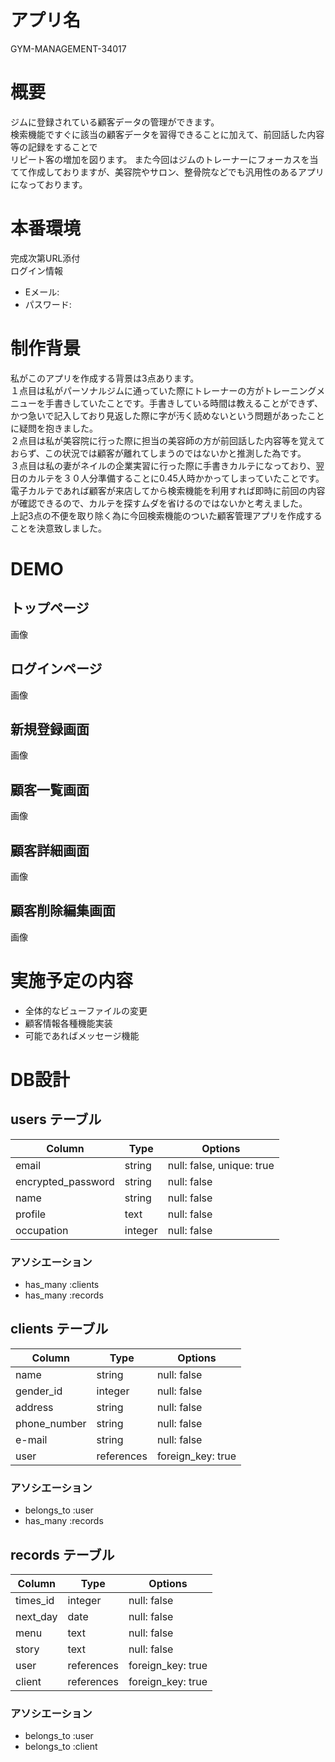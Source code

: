 # アプリ名
GYM-MANAGEMENT-34017

# 概要
ジムに登録されている顧客データの管理ができます。
<br>検索機能ですぐに該当の顧客データを習得できることに加えて、前回話した内容等の記録をすることで
<br>リピート客の増加を図ります。
また今回はジムのトレーナーにフォーカスを当てて作成しておりますが、美容院やサロン、整骨院などでも汎用性のあるアプリになっております。
# 本番環境
完成次第URL添付
<br>ログイン情報
- Eメール:
- パスワード:

# 制作背景
私がこのアプリを作成する背景は3点あります。
<br>１点目は私がパーソナルジムに通っていた際にトレーナーの方がトレーニングメニューを手書きしていたことです。手書きしている時間は教えることができず、かつ急いで記入しており見返した際に字が汚く読めないという問題があったことに疑問を抱きました。
<br>２点目は私が美容院に行った際に担当の美容師の方が前回話した内容等を覚えておらず、この状況では顧客が離れてしまうのではないかと推測した為です。
<br>３点目は私の妻がネイルの企業実習に行った際に手書きカルテになっており、翌日のカルテを３０人分準備することに0.45人時かかってしまっていたことです。電子カルテであれば顧客が来店してから検索機能を利用すれば即時に前回の内容が確認できるので、カルテを探すムダを省けるのではないかと考えました。
<br>上記3点の不便を取り除く為に今回検索機能のついた顧客管理アプリを作成することを決意致しました。

# DEMO
## トップページ
画像
## ログインページ
画像
## 新規登録画面
画像
## 顧客一覧画面
画像
## 顧客詳細画面
画像
## 顧客削除編集画面
画像


# 実施予定の内容
- 全体的なビューファイルの変更
- 顧客情報各種機能実装
- 可能であればメッセージ機能

# DB設計

## users テーブル

| Column             | Type    | Options                   |
| ------------------ | ------- | ------------------------- |
| email              | string  | null: false, unique: true |
| encrypted_password | string  | null: false               |
| name               | string  | null: false               |
| profile            | text    | null: false               |
| occupation         | integer | null: false               |

### アソシエーション

- has_many :clients
- has_many :records

## clients テーブル

| Column       | Type       | Options           |
| -------------| -----------| ----------------- |
| name         | string     | null: false       |
| gender_id    | integer    | null: false       |
| address      | string     | null: false       |
| phone_number | string     | null: false       |
| e-mail       | string     | null: false       |
| user         | references | foreign_key: true |


### アソシエーション

- belongs_to :user
- has_many   :records

## records テーブル

| Column       | Type       | Options           |
| -------------| ---------- | ------------------|
| times_id     | integer    | null: false       |
| next_day     | date       | null: false       |
| menu         | text       | null: false       |
| story        | text       | null: false       |
| user         | references | foreign_key: true |
| client       | references | foreign_key: true |

### アソシエーション

- belongs_to :user
- belongs_to :client
